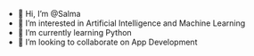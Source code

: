 - 👋 Hi, I’m @Salma
- 👀 I’m interested in Artificial Intelligence and Machine Learning 
- 🌱 I’m currently learning Python
- 💞️ I’m looking to collaborate on App Development 


<!---
Icey394/Icey394 is a ✨ special ✨ repository because its `README.md` (this file) appears on your GitHub profile.
You can click the Preview link to take a look at your changes.
--->
